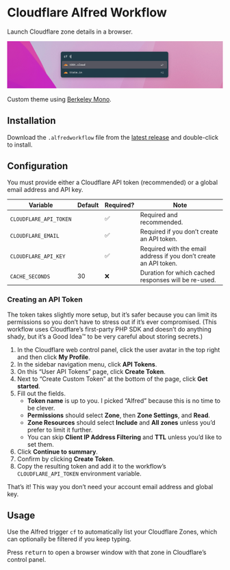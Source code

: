 # Cloudflare Alfred Workflow

Launch Cloudflare zone details in a browser.

![Workflow screenshot](resources/screenshot.png)

Custom theme using [Berkeley Mono](https://berkeleygraphics.com/typefaces/berkeley-mono/).

## Installation

Download the `.alfredworkflow` file from the [latest release](https://github.com/mattstein/alfred-cloudflare-workflow/releases) and double-click to install.

## Configuration

You must provide either a Cloudflare API token (recommended) or a global email address and API key.

| Variable | Default | Required? | Note |
| --- | --- | --- | --- |
| `CLOUDFLARE_API_TOKEN` |  | ✅ | Required and recommended. |
| `CLOUDFLARE_EMAIL` | | ✅ | Required if you don’t create an API token. |
| `CLOUDFLARE_API_KEY` | | ✅ | Required with the email address if you don’t create an API token. |
| `CACHE_SECONDS` | 30 | ❌ | Duration for which cached responses will be re-used. |

### Creating an API Token

The token takes slightly more setup, but it’s safer because you can limit its permissions so you don’t have to stress out if it’s ever compromised. (This workflow uses Cloudflare’s first-party PHP SDK and doesn’t do anything shady, but it’s a Good Idea™ to be very careful about storing secrets.)

1. In the Cloudflare web control panel, click the user avatar in the top right and then click **My Profile**.
2. In the sidebar navigation menu, click **API Tokens**.
3. On this “User API Tokens” page, click **Create Token**.
4. Next to “Create Custom Token” at the bottom of the page, click **Get started**.
5. Fill out the fields.
    - **Token name** is up to you. I picked “Alfred” because this is no time to be clever.
    - **Permissions** should select **Zone**, then **Zone Settings**, and **Read**.
    - **Zone Resources** should select **Include** and **All zones** unless you’d prefer to limit it further.
    - You can skip **Client IP Address Filtering** and **TTL** unless you’d like to set them.
6. Click **Continue to summary**.
7. Confirm by clicking **Create Token**.
8. Copy the resulting token and add it to the workflow’s `CLOUDFLARE_API_TOKEN` environment variable.

That’s it! This way you don’t need your account email address and global key.

## Usage

Use the Alfred trigger `cf` to automatically list your Cloudflare Zones, which can optionally be filtered if you keep typing.

Press <kbd>return</kbd> to open a browser window with that zone in Cloudflare’s control panel.
